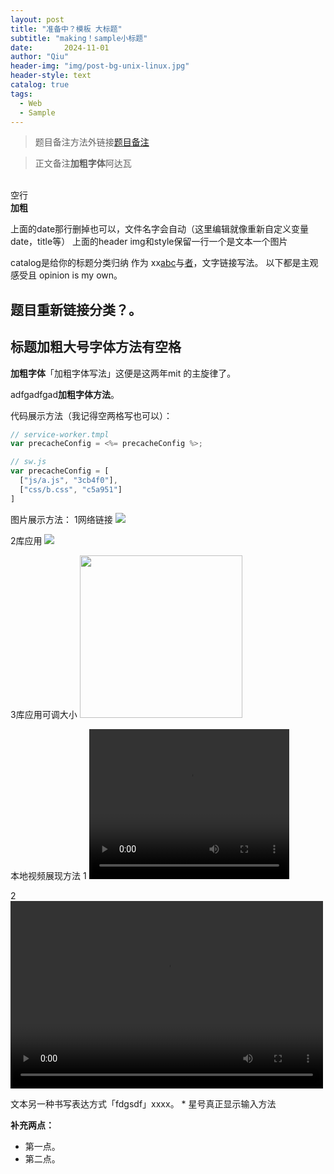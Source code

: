 ```yaml
---
layout: post
title: "准备中？模板 大标题"
subtitle: "making！sample小标题"
date:       2024-11-01 
author: "Qiu"
header-img: "img/post-bg-unix-linux.jpg"
header-style: text
catalog: true
tags:
  - Web
  - Sample
---
```


> 题目备注方法外链接[题目备注](https://wwan25)

<div>
  <blockquote>正文备注<b>加粗字体</b>阿达瓦</blockquote>
  <br>空行
  <br><b>加粗</b>
</div>

上面的date那行删掉也可以，文件名字会自动（这里编辑就像重新自定义变量date，title等）
上面的header img和style保留一行一个是文本一个图片

catalog是给你的标题分类归纳
作为 xx[abc](ht/25167289)与[者](httom/p/27853228)，文字链接写法。
以下都是主观感受且 opinion is my own。


题目重新链接分类？。
-------

## 标题加粗大号字体方法有空格
**加粗字体**「加粗字体写法」这便是这两年mit 的主旋律了。

adfgadfgad**加粗字体方法**。


代码展示方法（我记得空两格写也可以）：
```js
// service-worker.tmpl  
var precacheConfig = <%= precacheConfig %>;

// sw.js  
var precacheConfig = [  
  ["js/a.js", "3cb4f0"],   
  ["css/b.css", "c5a951"]  
]
```

图片展示方法：
1网络链接
![](https://pi0_720w.jpg?source=1940ef5c)

2库应用
![](/img/in-post/post-nextgen-web-pwa/flipkart-1.jpeg)

3库应用可调大小
<img class="shadow" src="/img/in-post/post-kuaidi-1.jpg" width="260">

本地视频展现方法
1
<video width="320" height="240" controls>
  <source src="/img/20241107/tree.mp4" type="video/mp4">
  <source src="/img/20241107/tree.ogg" type="video/ogg">
  Your browser does not support the video tag.
</video>

2
<video src="/img/20241107/tree.mp4" controls="controls" width="500" height="300">您的浏览器不支持播放该视频！</video>




文本另一种书写表达方式「fdgsdf」xxxx。
\* 星号真正显示输入方法

**补充两点：**

*   第一点。
*   第二点。
